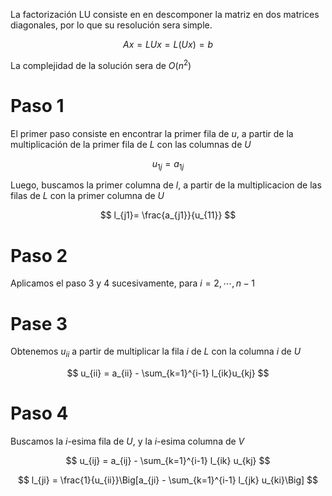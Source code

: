 La factorización LU consiste en en descomponer la matriz en dos matrices diagonales, por lo que su resolución sera simple.

$$
Ax = LUx = L(Ux) = b
$$

La complejidad de la solución sera de $O(n^2)$

# Paso 1

El primer paso consiste en encontrar la primer fila de $u$, a partir de la multiplicación de la primer fila de $L$ con las columnas de $U$

$$
u_{1j} = a_{1j}
$$

Luego, buscamos la primer columna de $l$, a partir de la multiplicacion de las filas de $L$ con la primer columna de $U$

$$
l_{j1}= \frac{a_{j1}}{u_{11}}
$$

# Paso 2

Aplicamos el paso 3 y 4 sucesivamente, para $i = 2, \cdots, n{-}1$

# Pase 3

Obtenemos $u_{ii}$ a partir de multiplicar la fila $i$ de $L$ con la columna $i$ de $U$

$$
u_{ii} = a_{ii} - \sum_{k=1}^{i-1} l_{ik}u_{kj}
$$

# Paso 4

Buscamos la $i$-esima fila de $U$, y la $i$-esima columna de $V$

$$
u_{ij} = a_{ij} - \sum_{k=1}^{i-1} l_{ik} u_{kj}
$$

$$
l_{ji} = \frac{1}{u_{ii}}\Big[a_{ji} - \sum_{k=1}^{i-1} l_{jk} u_{ki}\Big]
$$